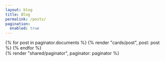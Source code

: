 ```yaml
---
layout: blog
title: Blog
permalink: /posts/
pagination:
  enabled: true
---
```


<div class="grid max-w-lg gap-5 mx-auto mt-12 md:grid-cols-2 lg:grid-cols-3 md:max-w-none">
  {% for post in paginator.documents %}
    {% render "cards/post", post: post %}
  {% endfor %}
</div>
<div class="mt-8 md:mt-8">
  {% render "shared/paginator", paginator: paginator %}
</div>
